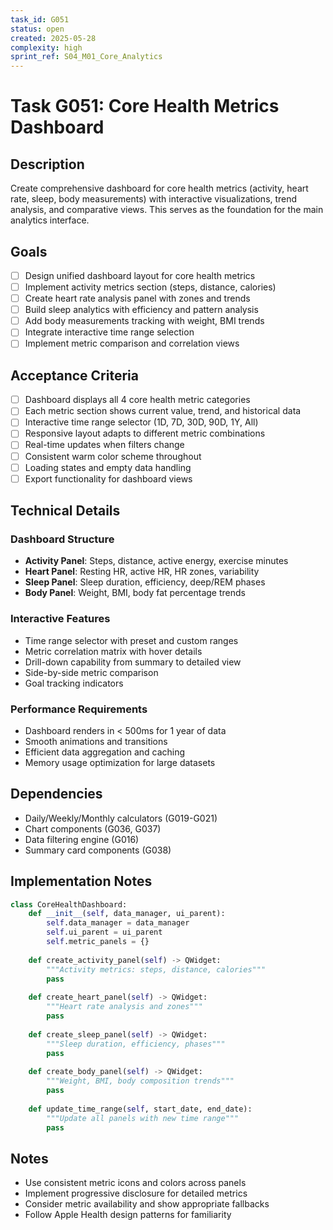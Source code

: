 ```yaml
---
task_id: G051
status: open
created: 2025-05-28
complexity: high
sprint_ref: S04_M01_Core_Analytics
---
```


# Task G051: Core Health Metrics Dashboard

## Description
Create comprehensive dashboard for core health metrics (activity, heart rate, sleep, body measurements) with interactive visualizations, trend analysis, and comparative views. This serves as the foundation for the main analytics interface.

## Goals
- [ ] Design unified dashboard layout for core health metrics
- [ ] Implement activity metrics section (steps, distance, calories)
- [ ] Create heart rate analysis panel with zones and trends
- [ ] Build sleep analytics with efficiency and pattern analysis
- [ ] Add body measurements tracking with weight, BMI trends
- [ ] Integrate interactive time range selection
- [ ] Implement metric comparison and correlation views

## Acceptance Criteria
- [ ] Dashboard displays all 4 core health metric categories
- [ ] Each metric section shows current value, trend, and historical data
- [ ] Interactive time range selector (1D, 7D, 30D, 90D, 1Y, All)
- [ ] Responsive layout adapts to different metric combinations
- [ ] Real-time updates when filters change
- [ ] Consistent warm color scheme throughout
- [ ] Loading states and empty data handling
- [ ] Export functionality for dashboard views

## Technical Details

### Dashboard Structure
- **Activity Panel**: Steps, distance, active energy, exercise minutes
- **Heart Panel**: Resting HR, active HR, HR zones, variability
- **Sleep Panel**: Sleep duration, efficiency, deep/REM phases
- **Body Panel**: Weight, BMI, body fat percentage trends

### Interactive Features
- Time range selector with preset and custom ranges
- Metric correlation matrix with hover details
- Drill-down capability from summary to detailed view
- Side-by-side metric comparison
- Goal tracking indicators

### Performance Requirements
- Dashboard renders in < 500ms for 1 year of data
- Smooth animations and transitions
- Efficient data aggregation and caching
- Memory usage optimization for large datasets

## Dependencies
- Daily/Weekly/Monthly calculators (G019-G021)
- Chart components (G036, G037)
- Data filtering engine (G016)
- Summary card components (G038)

## Implementation Notes
```python
class CoreHealthDashboard:
    def __init__(self, data_manager, ui_parent):
        self.data_manager = data_manager
        self.ui_parent = ui_parent
        self.metric_panels = {}
        
    def create_activity_panel(self) -> QWidget:
        """Activity metrics: steps, distance, calories"""
        pass
        
    def create_heart_panel(self) -> QWidget:
        """Heart rate analysis and zones"""
        pass
        
    def create_sleep_panel(self) -> QWidget:
        """Sleep duration, efficiency, phases"""
        pass
        
    def create_body_panel(self) -> QWidget:
        """Weight, BMI, body composition trends"""
        pass
        
    def update_time_range(self, start_date, end_date):
        """Update all panels with new time range"""
        pass
```

## Notes
- Use consistent metric icons and colors across panels
- Implement progressive disclosure for detailed metrics
- Consider metric availability and show appropriate fallbacks
- Follow Apple Health design patterns for familiarity